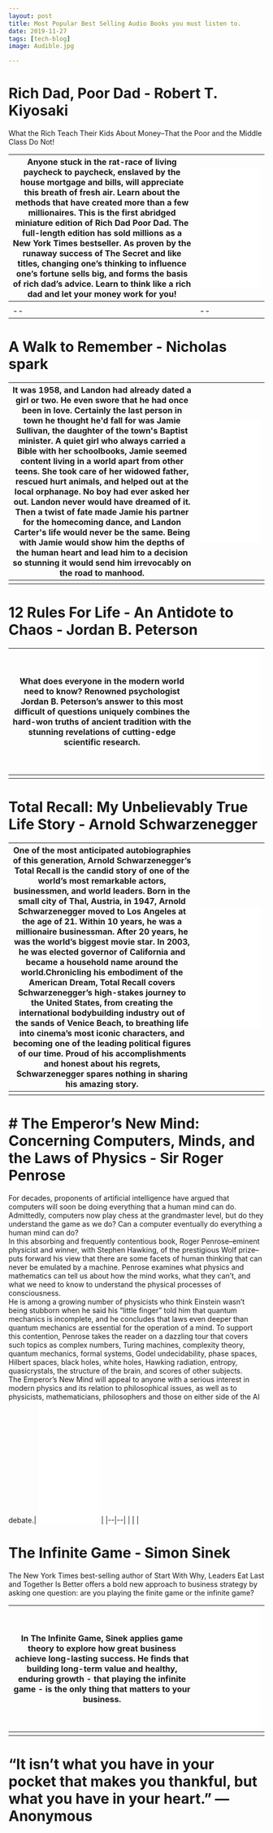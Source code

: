 ```yaml
---
layout: post
title: Most Popular Best Selling Audio Books you must listen to.
date: 2019-11-27
tags: [tech-blog]
image: Audible.jpg

---
```



# Rich Dad, Poor Dad - Robert T. Kiyosaki

What the Rich Teach Their Kids About Money–That the Poor and the Middle Class Do Not!



| Anyone stuck in the rat-race of living paycheck to paycheck, enslaved by the house mortgage and bills, will appreciate this breath of fresh air. Learn about the methods that have created more than a few millionaires. This is the first abridged miniature edition of Rich Dad Poor Dad. The full-length edition has sold millions as a New York Times bestseller. As proven by the runaway success of The Secret and like titles, changing one’s thinking to influence one’s fortune sells big, and forms the basis of rich dad’s advice. Learn to think like a rich dad and let your money work for you! | <iframe style="width:120px;height:240px;" marginwidth="0" marginheight="0" scrolling="no" frameborder="0" src="//ws-in.amazon-adsystem.com/widgets/q?ServiceVersion=20070822&OneJS=1&Operation=GetAdHtml&MarketPlace=IN&source=ss&ref=as_ss_li_til&ad_type=product_link&tracking_id=truthfullveno-21&language=en_IN&marketplace=amazon&region=IN&placement=B079P5G9PP&asins=B079P5G9PP&linkId=c019b6378a55aeea3f9ce2f67ba4fffe&show_border=true&link_opens_in_new_window=true"></iframe> |
|--|--|
|  |  |
|--|--|


# A Walk to Remember - Nicholas spark

|It was 1958, and Landon had already dated a girl or two. He even swore that he had once been in love. Certainly the last person in town he thought he'd fall for was Jamie Sullivan, the daughter of the town's Baptist minister. A quiet girl who always carried a Bible with her schoolbooks, Jamie seemed content living in a world apart from other teens. She took care of her widowed father, rescued hurt animals, and helped out at the local orphanage. No boy had ever asked her out. Landon never would have dreamed of it. Then a twist of fate made Jamie his partner for the homecoming dance, and Landon Carter's life would never be the same. Being with Jamie would show him the depths of the human heart and lead him to a decision so stunning it would send him irrevocably on the road to manhood.| <iframe style="width:120px;height:240px;" marginwidth="0" marginheight="0" scrolling="no" frameborder="0" src="//ws-in.amazon-adsystem.com/widgets/q?ServiceVersion=20070822&OneJS=1&Operation=GetAdHtml&MarketPlace=IN&source=ss&ref=as_ss_li_til&ad_type=product_link&tracking_id=truthfullveno-21&language=en_IN&marketplace=amazon&region=IN&placement=B079TLTZTH&asins=B079TLTZTH&linkId=bc6941973a83deb45aaa7bded9db7b73&show_border=true&link_opens_in_new_window=true"></iframe> |
|--|--|
|  |  |


# 12 Rules For Life - An Antidote to Chaos - Jordan B. Peterson

|What does everyone in the modern world need to know? Renowned psychologist Jordan B. Peterson’s answer to this most difficult of questions uniquely combines the hard-won truths of ancient tradition with the stunning revelations of cutting-edge scientific research.| <iframe style="width:120px;height:240px;" marginwidth="0" marginheight="0" scrolling="no" frameborder="0" src="//ws-in.amazon-adsystem.com/widgets/q?ServiceVersion=20070822&OneJS=1&Operation=GetAdHtml&MarketPlace=IN&source=ss&ref=as_ss_li_til&ad_type=product_link&tracking_id=truthfullveno-21&language=en_IN&marketplace=amazon&region=IN&placement=B078Y8ZHXK&asins=B078Y8ZHXK&linkId=86644e2bce96a48ab54f6cafb63605b0&show_border=true&link_opens_in_new_window=true"></iframe> |
|--|--|
|  |  |

# Total Recall: My Unbelievably True Life Story - Arnold Schwarzenegger

| One of the most anticipated autobiographies of this generation, Arnold Schwarzenegger’s Total Recall is the candid story of one of the world’s most remarkable actors, businessmen, and world leaders. Born in the small city of Thal, Austria, in 1947, Arnold Schwarzenegger moved to Los Angeles at the age of 21. Within 10 years, he was a millionaire businessman. After 20 years, he was the world’s biggest movie star. In 2003, he was elected governor of California and became a household name around the world.Chronicling his embodiment of the American Dream, Total Recall covers Schwarzenegger’s high-stakes journey to the United States, from creating the international bodybuilding industry out of the sands of Venice Beach, to breathing life into cinema’s most iconic characters, and becoming one of the leading political figures of our time. Proud of his accomplishments and honest about his regrets, Schwarzenegger spares nothing in sharing his amazing story. |<iframe style="width:120px;height:240px;" marginwidth="0" marginheight="0" scrolling="no" frameborder="0" src="//ws-in.amazon-adsystem.com/widgets/q?ServiceVersion=20070822&OneJS=1&Operation=GetAdHtml&MarketPlace=IN&source=ss&ref=as_ss_li_til&ad_type=product_link&tracking_id=truthfullveno-21&language=en_IN&marketplace=amazon&region=IN&placement=1442353279&asins=1442353279&linkId=4b00603b0c4bcdaa1635f2d906de8ced&show_border=true&link_opens_in_new_window=true"></iframe>|
|--|--|
|  |  |

# # The Emperor’s New Mind: Concerning Computers, Minds, and the Laws of Physics - Sir Roger Penrose

For decades, proponents of artificial intelligence have argued that computers will soon be doing everything that a human mind can do. Admittedly, computers now play chess at the grandmaster level, but do they understand the game as we do? Can a computer eventually do everything a human mind can do?  
In this absorbing and frequently contentious book, Roger Penrose–eminent physicist and winner, with Stephen Hawking, of the prestigious Wolf prize–puts forward his view that there are some facets of human thinking that can never be emulated by a machine. Penrose examines what physics and mathematics can tell us about how the mind works, what they can’t, and what we need to know to understand the physical processes of consciousness.  
He is among a growing number of physicists who think Einstein wasn’t being stubborn when he said his “little finger” told him that quantum mechanics is incomplete, and he concludes that laws even deeper than quantum mechanics are essential for the operation of a mind. To support this contention, Penrose takes the reader on a dazzling tour that covers such topics as complex numbers, Turing machines, complexity theory, quantum mechanics, formal systems, Godel undecidability, phase spaces, Hilbert spaces, black holes, white holes, Hawking radiation, entropy, quasicrystals, the structure of the brain, and scores of other subjects.  
The Emperor’s New Mind will appeal to anyone with a serious interest in modern physics and its relation to philosophical issues, as well as to physicists, mathematicians, philosophers and those on either side of the AI debate.| <iframe style="width:120px;height:240px;" marginwidth="0" marginheight="0" scrolling="no" frameborder="0" src="//ws-in.amazon-adsystem.com/widgets/q?ServiceVersion=20070822&OneJS=1&Operation=GetAdHtml&MarketPlace=IN&source=ss&ref=as_ss_li_til&ad_type=product_link&tracking_id=truthfullveno-21&language=en_IN&marketplace=amazon&region=IN&placement=B07YBK96TC&asins=B07YBK96TC&linkId=35272815e6a6e1125d0e1905761f7d39&show_border=true&link_opens_in_new_window=true"></iframe> |
|--|--|
|  |  |

# The Infinite Game - Simon Sinek

The New York Times best-selling author of Start With Why, Leaders Eat Last and Together Is Better offers a bold new approach to business strategy by asking one question: are you playing the finite game or the infinite game?

In The Infinite Game, Sinek applies game theory to explore how great business achieve long-lasting success. He finds that building long-term value and healthy, enduring growth - that playing the infinite game - is the only thing that matters to your business.| <iframe style="width:120px;height:240px;" marginwidth="0" marginheight="0" scrolling="no" frameborder="0" src="//ws-in.amazon-adsystem.com/widgets/q?ServiceVersion=20070822&OneJS=1&Operation=GetAdHtml&MarketPlace=IN&source=ss&ref=as_ss_li_til&ad_type=product_link&tracking_id=truthfullveno-21&language=en_IN&marketplace=amazon&region=IN&placement=B07H9DFC43&asins=B07H9DFC43&linkId=1ccfaa36f731a1e1f8212e1cd6ad74e0&show_border=true&link_opens_in_new_window=true"></iframe> |
|--|--|
|  |  |


# “It isn’t what you have in your pocket that makes you thankful, but what you have in your heart.” —Anonymous
